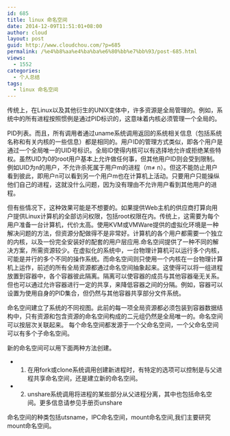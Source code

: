 ```yaml
---
id: 685
title: linux 命名空间
date: 2014-12-09T11:51:01+08:00
author: cloud
layout: post
guid: http://www.cloudchou.com/?p=685
permalink: /%e4%b8%aa%e4%ba%ba%e6%80%bb%e7%bb%93/post-685.html
views:
  - 1552
categories:
  - 个人总结
tags:
  - linux 命名空间
---
```

传统上，在Linux以及其他衍生的UNIX变体中，许多资源是全局管理的。例如，系统中的所有进程按照惯例是通过PID标识的，这意味着内核必须管理一个全局的。

PID列表。而且，所有调用者通过uname系统调用返回的系统相关信息（包括系统名称和有关内核的一些信息）都是相同的。用户ID的管理方式类似，即各个用户是通过一个全局唯一的UID号标识。全局ID使得内核可以有选择地允许或拒绝某些特权。虽然UID为0的root用户基本上允许做任何事，但其他用户ID则会受到限制。例如UID为n的用户，不允许杀死属于用户m的进程（m≠ n）。但这不能防止用户看到彼此，即用户n可以看到另一个用户m也在计算机上活动。只要用户只能操纵他们自己的进程，这就没什么问题，因为没有理由不允许用户看到其他用户的进程。

但有些情况下，这种效果可能是不想要的。如果提供Web主机的供应商打算向用户提供Linux计算机的全部访问权限，包括root权限在内。传统上，这需要为每个用户准备一台计算机，代价太高。使用KVM或VMWare提供的虚拟化环境是一种解决问题的方法，但资源分配做得不是非常好。计算机的各个用户都需要一个独立的内核，以及一份完全安装好的配套的用户层应用.命名空间提供了一种不同的解决方案，所需资源较少。在虚拟化的系统中，一台物理计算机可以运行多个内核，可能是并行的多个不同的操作系统。而命名空间则只使用一个内核在一台物理计算机上运作，前述的所有全局资源都通过命名空间抽象起来。这使得可以将一组进程放置到容器中，各个容器彼此隔离。隔离可以使容器的成员与其他容器毫无关系。但也可以通过允许容器进行一定的共享，来降低容器之间的分隔。例如，容器可以设置为使用自身的PID集合，但仍然与其他容器共享部分文件系统。

命名空间建立了系统的不同视图。此前的每一项全局资源都必须包装到容器数据结构中，只有资源和包含资源的命名空间构成的二元组仍然是全局唯一的。命名空间可以按层次关联起来。 每个命名空间都发源于一个父命名空间，一个父命名空间可以有多个子命名空间。

新的命名空间可以用下面两种方法创建。

  * 1) 在用fork或clone系统调用创建新进程时，有特定的选项可以控制是与父进程共享命名空间，还是建立新的命名空间。
  * 2) unshare系统调用将进程的某些部分从父进程分离，其中也包括命名空间。更多信息请参见手册页unshare

命名空间的种类包括utsname，IPC命名空间，mount命名空间,我们主要研究mount命名空间。